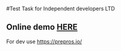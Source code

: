 #Test Task for Independent developers LTD 
## Online demo [HERE](http://trofa13.github.io/naushniki/)
For dev use https://prepros.io/


